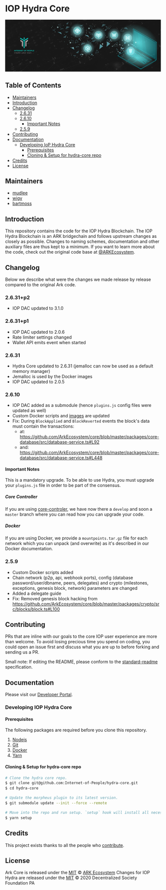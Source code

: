 # IOP Hydra Core

<p align="center">
    <img src="banner.jpg" />
</p>

## Table of Contents <!-- omit in toc -->

- [Maintainers](#maintainers)
- [Introduction](#introduction)
- [Changelog](#changelog)
  - [2.6.31](#2631)
  - [2.6.10](#2610)
    - [Important Notes](#important-notes)
  - [2.5.9](#259)
- [Contributing](#contributing)
- [Documentation](#documentation)
  - [Developing IoP Hydra Core](#developing-iop-hydra-core)
    - [Prerequisites](#prerequisites)
    - [Cloning & Setup for hydra-core repo](#cloning--setup-for-hydra-core-repo)
- [Credits](#credits)
- [License](#license)

## Maintainers

-   [mudlee](https://github.com/mudlee)
-   [wigy](https://github.com/wigy-opensource-developer)
-   [bartmoss](https://github.com/izolyomi)

## Introduction

This repository contains the code for the IOP Hydra Blockchain. The IOP Hydra Blockchain is an ARK bridgechain and follows upstream changes as closely as possible.
Changes to naming schemes, documentation and other auxiliary files are thus kept to a minimum. If you want to learn more about the code, check out the original code base at [@ARKEcosystem](https://github.com/ARKEcosystem/core.git).

## Changelog

Below we describe what were the changes we made release by release compared to the original Ark code.

### 2.6.31+p2

-   IOP DAC updated to 3.1.0

### 2.6.31+p1

-   IOP DAC updated to 2.0.6
-   Rate limiter settings changed
-   Wallet API emits event when started

### 2.6.31

-   Hydra Core updated to 2.6.31 (jemalloc can now be used as a default memory manager)
-   Jemalloc is used by the Docker images
-   IOP DAC updated to 2.0.5

### 2.6.10

-   IOP DAC added as a submodule (hence `plugins.js` config files were updated as well)
-   Custom Docker scripts and [images](https://hub.docker.com/repository/docker/internetofpeople/hydra-core) are updated
-   Fix: During `BlockApplied` and `BlockReverted` events the block's data must contain the transactions:
    -   at: <https://github.com/ArkEcosystem/core/blob/master/packages/core-database/src/database-service.ts#L92>
    -   and: <https://github.com/ArkEcosystem/core/blob/master/packages/core-database/src/database-service.ts#L448>

#### Important Notes

This is a mandatory upgrade. To be able to use Hydra, you must upgrade your `plugins.js` file in order to be part of the consensus.

##### Core Controller

If you are using [core-controler](https://github.com/Internet-of-People/core-control), we have now there a `develop` and soon a `master` branch where you can read how you can upgrade your code.

##### Docker

If you are using Docker, we provide a `mountpoints.tar.gz` file for each network which you can unpack (and overwrite) as it's described in our Docker documentation.

### 2.5.9

-   Custom Docker scripts added
-   Chain network (p2p, api, webhook ports), config (database password/user/dbname, peers, delegates) and crypto (milestones, exceptions, genesis block, network) parameters are changed
-   Added a delegate guide
-   Fix: Removed genesis block hacking from <https://github.com/ArkEcosystem/core/blob/master/packages/crypto/src/blocks/block.ts#L100>

## Contributing

PRs that are inline with our goals to the core IOP user experience are
more than welcome. To avoid losing precious time you spend on coding, you could
open an issue first and discuss what you are up to before forking and sending us
a PR.

Small note: If editing the README, please conform to the
[standard-readme](https://github.com/RichardLitt/standard-readme) specification.

## Documentation

Please visit our [Developer Portal](https://iop-stack.iop.rocks/dids-and-claims/specification/#/).

### Developing IOP Hydra Core

#### Prerequisites

The following packages are required before you clone this repository.

1. [Nodejs](https://nodejs.org/en/)
2. [Git](https://git-scm.com/)
3. [Docker](https://www.docker.com/)
4. [Yarn](https://yarnpkg.com/en/)

#### Cloning & Setup for hydra-core repo

```bash
# Clone the hydra core repo.
$ git clone git@github.com:Internet-of-People/hydra-core.git
$ cd hydra-core
```

```bash
# Update the morpheus plugin to its latest version.
$ git submodule update --init --force --remote
```

```bash
# Move into the repo and run setup. `setup` hook will install all necessary Javascript dependencies to get you up and running with Hydra core.
$ yarn setup
```

## Credits

This project exists thanks to all the people who [contribute](../../contributors).

## License

Ark Core is released under the [MIT](LICENSE) © [ARK Ecosystem](https://ark.io)
Changes for IOP Hydra are released under the [MIT](LICENSE) © 2020 Decentralized Society Foundation PA
